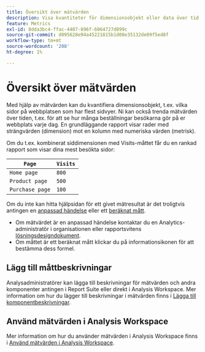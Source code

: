 ```yaml
---
title: Översikt över mätvärden
description: Visa kvantiteter för dimensionsobjekt eller data över tid.
feature: Metrics
exl-id: 8dda3bc4-ffac-4407-896f-6064727d099c
source-git-commit: d095628e94a45221815b1d08e35132de09f5ed8f
workflow-type: tm+mt
source-wordcount: '208'
ht-degree: 1%

---
```


# Översikt över mätvärden

Med hjälp av mätvärden kan du kvantifiera dimensionsobjekt, t.ex. vilka sidor på webbplatsen som har flest sidvyer. Ni kan också trenda mätvärden över tiden, t.ex. för att se hur många beställningar besökarna gör på er webbplats varje dag. En grundläggande rapport visar rader med strängvärden (dimension) mot en kolumn med numeriska värden (metrisk).

Om du t.ex. kombinerat siddimensionen med Visits-måttet får du en rankad rapport som visar dina mest besökta sidor:

| `Page` | `Visits` |
| --- | --- |
| `Home page` | `800` |
| `Product page` | `500` |
| `Purchase page` | `100` |

Om du inte kan hitta hjälpsidan för ett givet mätresultat är det troligtvis antingen en [anpassad händelse](custom-events.md) eller ett [beräknat mått](../c-calcmetrics/cm-overview.md).

* Om mätvärdet är en anpassad händelse kontaktar du en Analytics-administratör i organisationen eller rapportsvitens [lösningsdesigndokument](/help/implement/prepare/solution-design.md).
* Om måttet är ett beräknat mått klickar du på informationsikonen för att bestämma dess formel.

## Lägg till måttbeskrivningar

Analysadministratörer kan lägga till beskrivningar för mätvärden och andra komponenter antingen i Report Suite eller direkt i Analysis Workspace. Mer information om hur du lägger till beskrivningar i mätvärden finns i [Lägga till komponentbeskrivningar](/help/analyze/analysis-workspace/components/add-component-descriptions.md).

## Använd mätvärden i Analysis Workspace

Mer information om hur du använder mätvärden i Analysis Workspace finns i [Använd mätvärden i Analysis Workspace](/help/analyze/analysis-workspace/components/apply-create-metrics.md).
